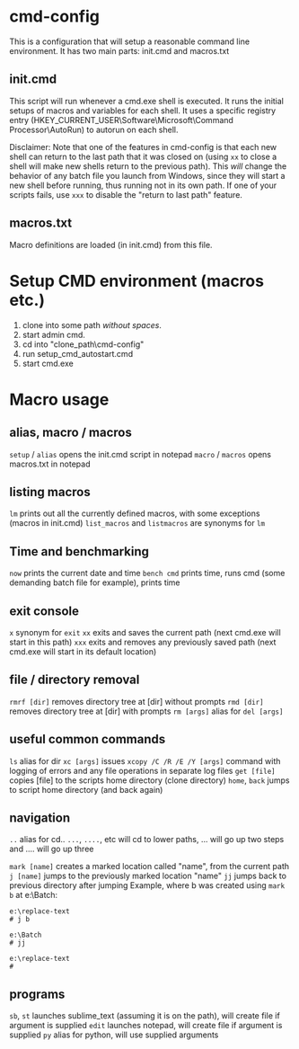 # cmd-config
This is a configuration that will setup a reasonable command line environment. It has two main parts: init.cmd and macros.txt

## init.cmd
This script will run whenever a cmd.exe shell is executed. It runs the initial setups of macros and variables for each shell. It uses a specific registry entry (HKEY_CURRENT_USER\Software\Microsoft\Command Processor\AutoRun) to autorun on each shell.

Disclaimer: Note that one of the features in cmd-config is that each new shell can return to the last path that it was closed on (using `xx` to close a shell will make new shells return to the previous path). This *will* change the behavior of any batch file you launch from Windows, since they will start a new shell before running, thus running not in its own path. If one of your scripts fails, use `xxx` to disable the "return to last path" feature.

## macros.txt
Macro definitions are loaded (in init.cmd) from this file.

# Setup CMD environment (macros etc.)
1. clone into some path *without spaces*.
2. start admin cmd.
3. cd into "clone_path\cmd-config"
4. run setup_cmd_autostart.cmd
5. start cmd.exe

# Macro usage
## alias, macro / macros
`setup` / `alias`  opens the init.cmd script in notepad
`macro` / `macros` opens macros.txt in notepad

## listing macros
`lm` prints out all the currently defined macros, with some exceptions (macros in init.cmd)
`list_macros` and `listmacros` are synonyms for `lm`

## Time and benchmarking
`now`       prints the current date and time
`bench cmd` prints time, runs cmd (some demanding batch file for example), prints time

## exit console
`x`   synonym for `exit`
`xx`  exits and saves the current path (next cmd.exe will start in this path)
`xxx` exits and removes any previously saved path (next cmd.exe will start in its default location)

## file / directory removal
`rmrf [dir]`  removes directory tree at [dir] without prompts
`rmd [dir]`   removes directory tree at [dir] with prompts
`rm [args]`   alias for `del [args]`

## useful common commands
`ls`            alias for dir
`xc [args]`     issues `xcopy /C /R /E /Y [args]` command with logging of errors and any file operations in separate log files
`get [file]`    copies [file] to the scripts home directory (clone directory)
`home`, `back`  jumps to script home directory (and back again)

## navigation
`..`  alias for cd..
`...`, `....`, etc will cd to lower paths, ... will go up two steps and .... will go up three

`mark [name]` creates a marked location called "name", from the current path
`j [name]`    jumps to the previously marked location "name"
`jj`          jumps back to previous directory after jumping
Example, where b was created using `mark b` at e:\Batch:
```
e:\replace-text
# j b

e:\Batch
# jj

e:\replace-text
#
```

## programs
`sb`, `st`  launches sublime_text (assuming it is on the path), will create file if argument is supplied
`edit`      launches notepad, will create file if argument is supplied
`py`        alias for python, will use supplied arguments
